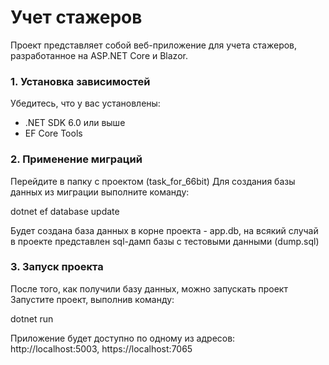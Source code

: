 # Учет стажеров

Проект представляет собой веб-приложение для учета стажеров, разработанное на ASP.NET Core и Blazor.

### 1. Установка зависимостей

Убедитесь, что у вас установлены:
- .NET SDK 6.0 или выше
- EF Core Tools

### 2. Применение миграций
Перейдите в папку с проектом (task_for_66bit)
Для создания базы данных из миграции выполните команду:

dotnet ef database update

Будет создана база данных в корне проекта - app.db,
на всякий случай в проекте представлен sql-дамп базы с тестовыми данными (dump.sql)

### 3. Запуск проекта
После того, как получили базу данных, можно запускать проект
Запустите проект, выполнив команду:

dotnet run

Приложение будет доступно по одному из адресов: http://localhost:5003, https://localhost:7065
